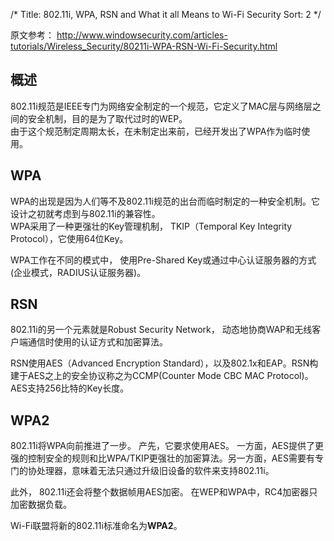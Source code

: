 /*
 Title: 802.11i, WPA, RSN and What it all Means to Wi-Fi Security
 Sort: 2
 */

原文参考： <http://www.windowsecurity.com/articles-tutorials/Wireless_Security/80211i-WPA-RSN-Wi-Fi-Security.html>  

## 概述  
802.11i规范是IEEE专门为网络安全制定的一个规范，它定义了MAC层与网络层之间的安全机制，目的是为了取代过时的WEP。  
由于这个规范制定周期太长，在未制定出来前，已经开发出了WPA作为临时使用。  

## WPA  
WPA的出现是因为人们等不及802.11i规范的出台而临时制定的一种安全机制。它设计之初就考虑到与802.11i的兼容性。  
WPA采用了一种更强壮的Key管理机制， TKIP（Temporal Key Integrity Protocol），它使用64位Key。  

WPA工作在不同的模式中， 使用Pre-Shared Key或通过中心认证服务器的方式(企业模式，RADIUS认证服务器)。  


## RSN  
802.11i的另一个元素就是Robust Security Network， 动态地协商WAP和无线客户端通信时使用的认证方式和加密算法。

RSN使用AES（Advanced Encryption Standard），以及802.1x和EAP。RSN构建于AES之上的安全协议称之为CCMP(Counter Mode CBC MAC Protocol)。 AES支持256比特的Key长度。

## WPA2  
802.11i将WPA向前推进了一步。 产先，它要求使用AES。 一方面，AES提供了更强的控制安全的规则和比WPA/TKIP更强壮的加密算法。另一方面，AES需要有专门的协处理器，意味着无法只通过升级旧设备的软件来支持802.11i。   

此外， 802.11i还会将整个数据帧用AES加密。 在WEP和WPA中，RC4加密器只加密数据负载。 

Wi-Fi联盟将新的802.11i标准命名为**WPA2**。 


